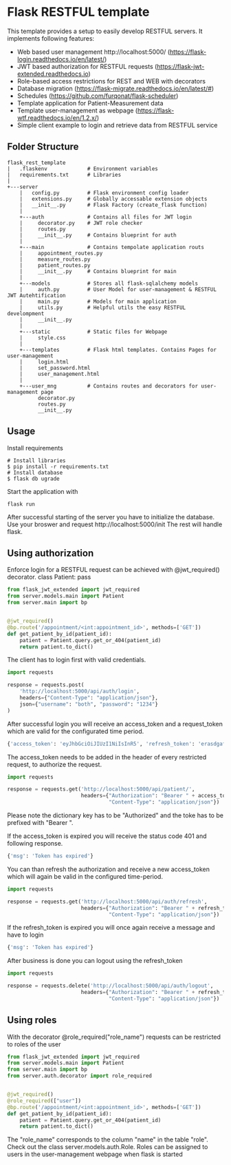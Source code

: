 # Flask RESTFUL template

This template provides a setup to easily develop RESTFUL servers.
It implements following features:

- Web based user management http://localhost:5000/ (https://flask-login.readthedocs.io/en/latest/)
- JWT based authorization for RESTFUL requests (https://flask-jwt-extended.readthedocs.io)
- Role-based access restrictions for REST and WEB with decorators
- Database migration (https://flask-migrate.readthedocs.io/en/latest/#)
- Schedules (https://github.com/furqonat/flask-scheduler)
- Template application for Patient-Measurement data
- Template user-management as webpage (https://flask-wtf.readthedocs.io/en/1.2.x/)
- Simple client example to login and retrieve data from RESTFUL service


## Folder Structure

```
flask_rest_template
|   .flaskenv             # Environment variables
|   requirements.txt      # Libraries
|
+---server
    |   config.py         # Flask environment config loader
    |   extensions.py     # Globally accessable extension objects
    |   __init__.py       # Flask Factory (create_flask function)
    |
    +---auth              # Contains all files for JWT login
    |     decorator.py    # JWT role checker
    |     routes.py
    |     __init__.py     # Contains blueprint for auth
    |
    +---main              # Contains tempolate application routs
    |     appointment_routes.py
    |     measure_routes.py
    |     patient_routes.py
    |     __init__.py     # Contains blueprint for main
    |
    +---models            # Stores all flask-sqlalchemy models
    |     auth.py         # User Model for user-management & RESTFUL JWT Autehtification
    |     main.py         # Models for main application
    |     utils.py        # Helpful utils the easy RESTFUL develompment
    |     __init__.py
    |
    +---static            # Static files for Webpage
    |     style.css
    |
    +---templates         # Flask html templates. Contains Pages for user-management
    |     login.html      
    |     set_password.html
    |     user_management.html
    |
    +---user_mng          # Contains routes and decorators for user-management page
          decorator.py    
          routes.py
          __init__.py
```

## Usage

Install requirements

```shell
# Install libraries
$ pip install -r requirements.txt
# Install database
$ flask db ugrade
```

Start the application with

```shell
flask run
```

After successful starting of the server you have to initialize the database.
Use your broswer and request http://localhost:5000/init
The rest will handle flask.

## Using authorization

Enforce login for a RESTFUL request can be achieved with @jwt_required() decorator.
class Patient:
pass

````python
from flask_jwt_extended import jwt_required
from server.models.main import Patient
from server.main import bp


@jwt_required()
@bp.route('/appointment/<int:appointment_id>', methods=['GET'])
def get_patient_by_id(patient_id):
    patient = Patient.query.get_or_404(patient_id)
    return patient.to_dict()
````

The client has to login first with valid credentials.

````python
import requests

response = requests.post(
    'http://localhost:5000/api/auth/login',
    headers={"Content-Type": "application/json"},
    json={"username": "both", "password": "1234"}
)
````

After successful login you will receive an access_token and a request_token which are valid for the configurated time
period.

````python
{'access_token': 'eyJhbGciOiJIUzI1NiIsInR5', 'refresh_token': 'erasdgafg'}
````

The access_token needs to be added in the header of every restricted request, to authorize the request.

````python
import requests

response = requests.get('http://localhost:5000/api/patient/',
                        headers={"Authorization": "Bearer " + access_token,
                                 "Content-Type": "application/json"})
````

Please note the dictionary key has to be "Authorized" and the toke has to be prefixed with "Bearer ".

If the access_token is expired you will receive the status code 401 and following response.
````python 
{'msg': 'Token has expired'}
````

You can than refresh the authorization and receive a new access_token which will again be valid in the configured
time-period.
````python
import requests

response = requests.get('http://localhost:5000/api/auth/refresh',
                        headers={"Authorization": "Bearer " + refresh_token, 
                                 "Content-Type": "application/json"})
````

If the refresh_token is expired you will once again receive a message and have to login
````python 
{'msg': 'Token has expired'}
````

After business is done you can logout using the refresh_token
````python
import requests

response = requests.delete('http://localhost:5000/api/auth/logout',
                        headers={"Authorization": "Bearer " + refresh_token, 
                                 "Content-Type": "application/json"})
````
## Using roles

With the decorator @role_required("role_name") requests can be restricted to roles of the user

````python
from flask_jwt_extended import jwt_required
from server.models.main import Patient
from server.main import bp
from server.auth.decorator import role_required


@jwt_required()
@role_required(["user"])
@bp.route('/appointment/<int:appointment_id>', methods=['GET'])
def get_patient_by_id(patient_id):
    patient = Patient.query.get_or_404(patient_id)
    return patient.to_dict()
````

The "role_name" corresponds to the column "name" in the table "role". Check out the class server.models.auth.Role.
Roles can be assigned to users in the user-management webpage when flask is started